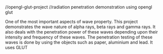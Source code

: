 //opengl-glut-project
//radiation penetration demonstration using opengl glut

One of the most important aspects of wave property. This project demonstrates the wave nature of alpha rays, beta rays and gamma rays. It also deals with the penetration power of these waves depending upon their intensity and frequency of these waves. The penetration testing of these waves is done by using the objects such as paper, aluminium and lead. 
It uses GLUT

